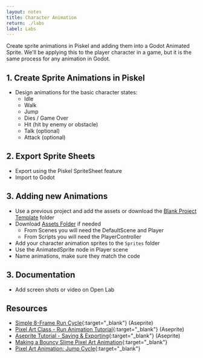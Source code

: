 ```yaml
---
layout: notes
title: Character Animation
return: ./labs
label: Labs
---
```


<!-- <iframe width="560" height="315" src="https://www.youtube.com/embed/BDZTr_oVEEM?rel=0" frameborder="0" allowfullscreen></iframe> -->

Create sprite animations in Piskel and adding them into a Godot Animated Sprite.  We'll be applying this to the player character in a game, but it is the same process for any animation in Godot.

## 1. Create Sprite Animations in Piskel
- Design animations for the basic character states:
	- Idle
	- Walk
	- Jump
	- Dies / Game Over
	- Hit (hit by enemy or obstacle)
	- Talk (optional)
	- Attack (optional)

## 2. Export Sprite Sheets
- Export using the Piskel SpriteSheet feature
- Import to Godot

## 3. Adding new Animations
- Use a previous project and add the assets or download the [Blank Project Template](./Blank_Template.zip) folder
- Download [Assets Folder](./270_Assets.zip) if needed
	- From Scenes you will need the DefaultScene and Player
	- From Scripts you will need the PlayerController
- Add your character animation sprites to the `Sprites` folder
- Use the AnimatedSprite node in Player scene
- Name animations, make sure they match the code

## 3. Documentation
- Add screen shots or video on Open Lab

## Resources
- [Simple 8-Frame Run Cycle](https://www.youtube.com/watch?v=y6Igao5Uvu8){:target="_blank"} (Aseprite)
- [Pixel Art Class - Run Animation Tutorial](https://www.youtube.com/watch?v=LPBvrdJ_1a8){:target="_blank"} (Aseprite)
- [Aseprite Tutorial - Saving & Exporting](https://www.youtube.com/watch?v=VxFKplKPvqQ){:target="_blank"} (Aseprite)
- [Making a Bouncy Slime Pixel Art Animation](https://www.youtube.com/watch?v=J8MH-k0Fa6Y){:target="_blank"}
- [Pixel Art Animation: Jump Cycle](https://www.youtube.com/watch?v=djTmWQaOZLk){:target="_blank"}
